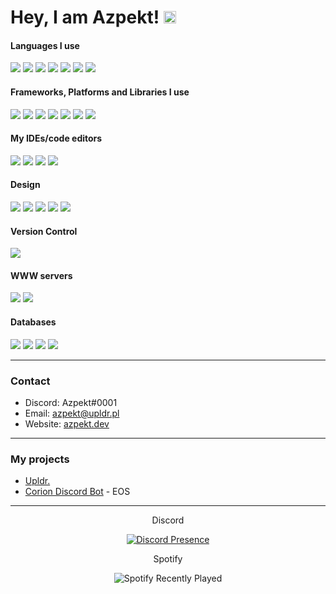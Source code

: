 <h1>Hey, I am Azpekt! <img src="https://media.giphy.com/media/hvRJCLFzcasrR4ia7z/giphy.gif" width="20px"></h3>

<h4>Languages I use</h4>
<div>
  <img src="https://img.shields.io/badge/-JavaScript-000000?style=for-the-badge&logo=javascript&logoColor=white&labelColor=D9BA05">
  <img src="https://img.shields.io/badge/typescript-000000.svg?style=for-the-badge&logo=typescript&logoColor=white&labelColor=007ACC">
  <img src="https://img.shields.io/badge/-Python-000000?style=for-the-badge&logo=python&logoColor=white&labelColor=blue">
  <img src="https://img.shields.io/badge/c++-000000.svg?style=for-the-badge&logo=c%2B%2B&logoColor=white&labelColor=00599C">
  <img src="https://img.shields.io/badge/lua-000000.svg?style=for-the-badge&logo=lua&logoColor=white&labelColor=2C2D72">
  <img src="https://img.shields.io/badge/-HTML-000000?style=for-the-badge&logo=html5&logoColor=white&labelColor=red">
  <img src="https://img.shields.io/badge/css3-000000.svg?style=for-the-badge&logo=css3&logoColor=white&labelColor=1572B6">
</div>
<h4>Frameworks, Platforms and Libraries I use</h4>
<div>
  <img src="https://img.shields.io/badge/bootstrap-000000.svg?style=for-the-badge&logo=bootstrap&logoColor=white&labelColor=563D7C">
  <img src="https://img.shields.io/badge/express.js-000000.svg?style=for-the-badge&logo=express&logoColor=%2361DAFB&labelColor=404d59">
  <img src="https://img.shields.io/badge/Vue.js-000000?style=for-the-badge&logo=vuedotjs&logoColor=4FC08D&labelColor=35495E">
  <img src="https://img.shields.io/badge/jquery-000000.svg?style=for-the-badge&logo=jquery&logoColor=white&labelColor=0769AD">
  <img src="https://img.shields.io/badge/NPM-000000.svg?style=for-the-badge&logo=npm&logoColor=white&labelColor=C53635">
  <img src="https://img.shields.io/badge/node.js-000000?style=for-the-badge&logo=node.js&logoColor=white&labelColor=6DA55F">
  <img src="https://img.shields.io/badge/react-000000.svg?style=for-the-badge&logo=react&logoColor=%2361DAFB&labelColor=2320232a">
</div>
<h4>My IDEs/code editors</h4>
<div>
  <img src="https://img.shields.io/badge/Visual%20Studio%20Code-000000.svg?style=for-the-badge&logo=visual-studio-code&logoColor=white&labelColor=0078d7">
  <img src="https://img.shields.io/badge/IntelliJIDEA-000000.svg?style=for-the-badge&logo=intellij-idea&logoColor=white&labelColor=FE2A62">
  <img src="https://img.shields.io/badge/Clion-000000.svg?style=for-the-badge&logo=clion&logoColor=white&labelColor=1BB474">
  <img src="https://img.shields.io/badge/webstorm-000000?style=for-the-badge&logo=webstorm&logoColor=white&labelColor=0BDBE2">
</div>
<h4>Design</h4>
<div>
  <img src="https://img.shields.io/badge/Adobe%20Premiere%20Pro-000000.svg?style=for-the-badge&logo=Adobe%20Premiere%20Pro&logoColor=white&labelColor=00005B">
  <img src="https://img.shields.io/badge/Adobe%20After%20Effects-000000.svg?style=for-the-badge&logo=Adobe%20After%20Effects&logoColor=white&labelColor=9999FF">
  <img src="https://img.shields.io/badge/adobe%20photoshop-000000.svg?style=for-the-badge&logo=adobephotoshop&logoColor=white&labelColor=31A8FF">
  <img src="https://img.shields.io/badge/adobe%20illustrator-000000.svg?style=for-the-badge&logo=adobeillustrator&logoColor=white&labelColor=FF9A00">
  <img src="https://img.shields.io/badge/figma-000000.svg?style=for-the-badge&logo=figma&logoColor=white&labelColor=9D56F7">
</div>
<h4>Version Control</h4>
<div>
   <img src="https://img.shields.io/badge/git-000000.svg?style=for-the-badge&logo=git&logoColor=white&labelColor=F05033">  
</div>
<h4>WWW servers</h4>
<div>
   <img src="https://img.shields.io/badge/apache-000000.svg?style=for-the-badge&logo=apache&logoColor=white&labelColor=D42029">
   <img src="https://img.shields.io/badge/nginx-000000.svg?style=for-the-badge&logo=nginx&logoColor=white&labelColor=009137">
</div>
<h4>Databases</h4>
<div>
  <img src="https://img.shields.io/badge/postgreSQL-000000.svg?style=for-the-badge&logo=postgresql&logoColor=white&labelColor=31648C">
  <img src="https://img.shields.io/badge/mysql-000000.svg?style=for-the-badge&logo=mysql&logoColor=white&labelColor=005E86">
  <img src="https://img.shields.io/badge/redis-000000.svg?style=for-the-badge&logo=redis&logoColor=white&labelColor=DD0031">
  <img src="https://img.shields.io/badge/MongoDB-000000.svg?style=for-the-badge&logo=mongodb&logoColor=white&labelColor=4ea94b">
</div>

<hr>
<h3>Contact</h3>

* Discord: Azpekt#0001
* Email: azpekt@upldr.pl
* Website: [azpekt.dev](https://azpekt.dev/)

<hr>
<h3>My projects</h3>

* [Upldr.](https://upldr.pl)
* [Corion Discord Bot](https://corion.pro) - EOS

<hr>
<div align="center">
  Discord
  
  [![Discord Presence](https://lanyard.cnrad.dev/api/831782074921910273)](https://discord.com/users/831782074921910273)

  Spotify
  
  ![Spotify Recently Played](https://spotify-recently-played-readme.vercel.app/api?user=b1yymkxidsgzw1155i8fxsa69)
</div>
